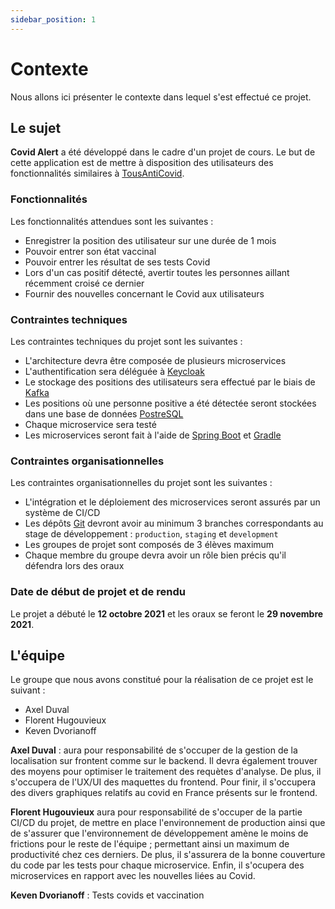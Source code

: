 ```yaml
---
sidebar_position: 1
---
```


# Contexte

Nous allons ici présenter le contexte dans lequel s'est effectué ce projet.

## Le sujet

**Covid Alert** a été développé dans le cadre d'un projet de cours. Le but de cette application est de mettre à disposition des utilisateurs des fonctionnalités similaires à [TousAntiCovid](https://bonjour.tousanticovid.gouv.fr/).

### Fonctionnalités

Les fonctionnalités attendues sont les suivantes :
- Enregistrer la position des utilisateur sur une durée de 1 mois
- Pouvoir entrer son état vaccinal
- Pouvoir entrer les résultat de ses tests Covid
- Lors d'un cas positif détecté, avertir toutes les personnes aillant récemment croisé ce dernier
- Fournir des nouvelles concernant le Covid aux utilisateurs

### Contraintes techniques

Les contraintes techniques du projet sont les suivantes :
- L'architecture devra être composée de plusieurs microservices
- L'authentification sera déléguée à [Keycloak](https://www.keycloak.org/)
- Le stockage des positions des utilisateurs sera effectué par le biais de [Kafka](https://kafka.apache.org/)
- Les positions où une personne positive a été détectée seront stockées dans une base de données [PostreSQL](https://kafka.apache.org/)
- Chaque microservice sera testé
- Les microservices seront fait à l'aide de [Spring Boot](https://spring.io/projects/spring-boot) et [Gradle](https://gradle.org/)

### Contraintes organisationnelles

Les contraintes organisationnelles du projet sont les suivantes :
- L'intégration et le déploiement des microservices seront assurés par un système de CI/CD
- Les dépôts [Git](https://git-scm.com/) devront avoir au minimum 3 branches correspondants au stage de développement : `production`, `staging` et `development`
- Les groupes de projet sont composés de 3 élèves maximum
- Chaque membre du groupe devra avoir un rôle bien précis qu'il défendra lors des oraux

### Date de début de projet et de rendu

Le projet a débuté le **12 octobre 2021** et les oraux se feront le **29 novembre 2021**.

## L'équipe

Le groupe que nous avons constitué pour la réalisation de ce projet est le suivant :
- Axel Duval
- Florent Hugouvieux
- Keven Dvorianoff

**Axel Duval** : aura pour responsabilité de s'occuper de la gestion de la localisation sur frontent comme sur le backend. Il devra également trouver des moyens pour optimiser le traitement des requètes d'analyse. De plus, il s'occupera de l'UX/UI des maquettes du frontend. Pour finir, il s'occupera des divers graphiques relatifs au covid en France présents sur le frontend.

**Florent Hugouvieux** aura pour responsabilité de s'occuper de la partie CI/CD du projet, de mettre en place l'environnement de production ainsi que de s'assurer que l'environnement de développement amène le moins de frictions pour le reste de l'équipe ; permettant ainsi un maximum de productivité chez ces derniers. De plus, il s'assurera de la bonne couverture du code par les tests pour chaque microservice. Enfin, il s'ocupera des microservices en rapport avec les nouvelles liées au Covid.

**Keven Dvorianoff** : Tests covids et vaccination

